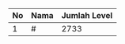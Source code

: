 | No | Nama            | Jumlah Level |
|----|-----------------|--------------|
| 1  | #    |    2733        |
